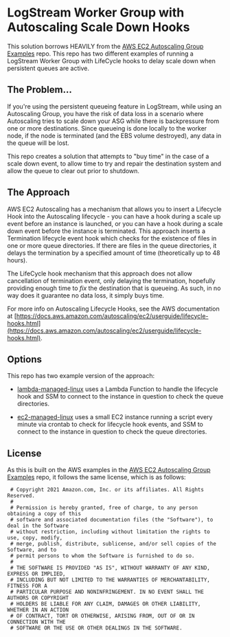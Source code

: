 # LogStream Worker Group with Autoscaling Scale Down Hooks 

This solution borrows HEAVILY from the [AWS EC2 Autoscaling Group Examples](https://github.com/aws-samples/amazon-ec2-auto-scaling-group-examples) repo. This repo has two different examples of running a LogStream Worker Group with LifeCycle hooks to delay scale down when persistent queues are active.

## The Problem...

If you're using the persistent queueing feature in LogStream, while using an Autoscaling Group, you have the risk of data loss in a scenario where Autoscaling tries to scale down your ASG while there is backpressure from one or more destinations. Since queueing is done locally to the worker node, if the node is terminated (and the EBS volume destroyed), any data in the queue will be lost. 

This repo creates a solution that attempts to "buy time" in the case of a scale down event, to allow time to try and repair the destination system and allow the queue to clear out prior to shutdown.  

## The Approach

AWS EC2 Autoscaling has a mechanism that allows you to insert a Lifecycle Hook into the Autoscaling lifecycle - you can have a hook during a scale up event before an instance is launched, or you can have a hook during a scale down event before the instance is terminated. This approach inserts a Termination lifecycle event hook which checks for the existence of files in one or more queue directories. If there are files in the queue directories, it delays the termination by a specified amount of time (theoretically up to 48 hours). 

The LifeCycle hook mechanism that this approach does not allow cancellation of termination event, only delaying the termination, hopefully providing enough time to *fix* the destination that is queueing. As such, in no way does it guarantee no data loss, it simply buys time. 

For more info on Autoscaling Lifecycle Hooks, see the AWS documentation at [https://docs.aws.amazon.com/autoscaling/ec2/userguide/lifecycle-hooks.html](https://docs.aws.amazon.com/autoscaling/ec2/userguide/lifecycle-hooks.html).

## Options

This repo has two example version of the approach:

* [lambda-managed-linux](lambda-managed-linux) uses a Lambda Function to handle the lifecycle hook and SSM to connect to the instance in question to check the queue directories.

* [ec2-managed-linux](ec2-managed-linux) uses a small EC2 instance running a script every minute via crontab to check for lifecycle hook events, and SSM to connect to the instance in question to check the queue directories.

## License

As this is built on the AWS examples in the [AWS EC2 Autoscaling Group Examples](https://github.com/aws-samples/amazon-ec2-auto-scaling-group-examples) repo, it follows the same license, which is as follows:

```
 # Copyright 2021 Amazon.com, Inc. or its affiliates. All Rights Reserved.
 #
 # Permission is hereby granted, free of charge, to any person obtaining a copy of this
 # software and associated documentation files (the "Software"), to deal in the Software
 # without restriction, including without limitation the rights to use, copy, modify,
 # merge, publish, distribute, sublicense, and/or sell copies of the Software, and to
 # permit persons to whom the Software is furnished to do so.
 #
 # THE SOFTWARE IS PROVIDED "AS IS", WITHOUT WARRANTY OF ANY KIND, EXPRESS OR IMPLIED,
 # INCLUDING BUT NOT LIMITED TO THE WARRANTIES OF MERCHANTABILITY, FITNESS FOR A
 # PARTICULAR PURPOSE AND NONINFRINGEMENT. IN NO EVENT SHALL THE AUTHORS OR COPYRIGHT
 # HOLDERS BE LIABLE FOR ANY CLAIM, DAMAGES OR OTHER LIABILITY, WHETHER IN AN ACTION
 # OF CONTRACT, TORT OR OTHERWISE, ARISING FROM, OUT OF OR IN CONNECTION WITH THE
 # SOFTWARE OR THE USE OR OTHER DEALINGS IN THE SOFTWARE.
 ```